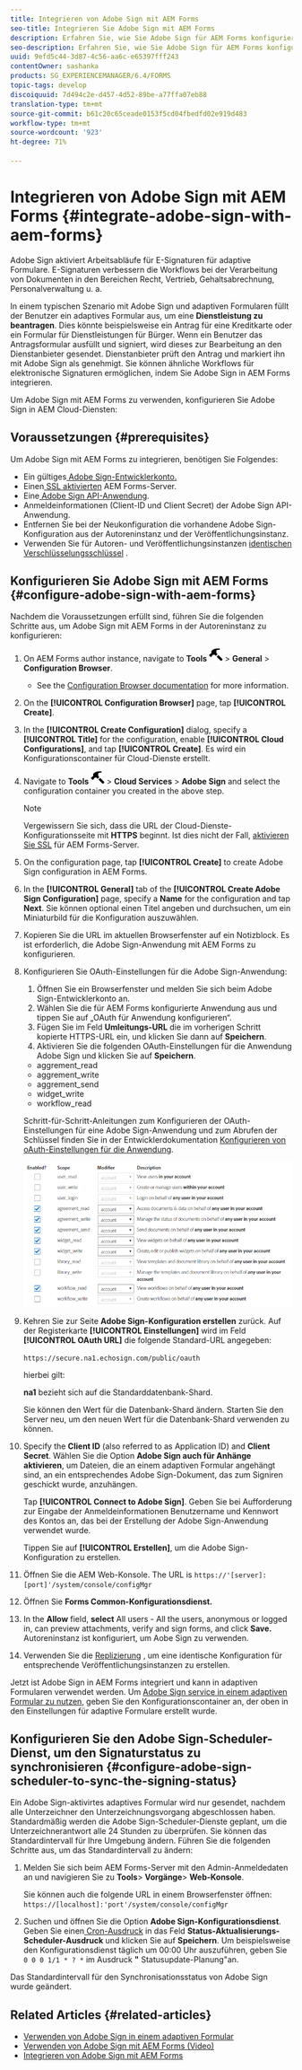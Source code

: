 ```yaml
---
title: Integrieren von Adobe Sign mit AEM Forms
seo-title: Integrieren Sie Adobe Sign mit AEM Forms
description: Erfahren Sie, wie Sie Adobe Sign für AEM Forms konfigurieren
seo-description: Erfahren Sie, wie Sie Adobe Sign für AEM Forms konfigurieren
uuid: 9efd5c44-3d87-4c56-aa6c-e65397fff243
contentOwner: sashanka
products: SG_EXPERIENCEMANAGER/6.4/FORMS
topic-tags: develop
discoiquuid: 7d494c2e-d457-4d52-89be-a77ffa07eb88
translation-type: tm+mt
source-git-commit: b61c20c65ceade0153f5cd04fbedfd02e919d483
workflow-type: tm+mt
source-wordcount: '923'
ht-degree: 71%

---
```



# Integrieren von Adobe Sign mit AEM Forms {#integrate-adobe-sign-with-aem-forms}

Adobe Sign aktiviert Arbeitsabläufe für E-Signaturen für adaptive Formulare. E-Signaturen verbessern die Workflows bei der Verarbeitung von Dokumenten in den Bereichen Recht, Vertrieb, Gehaltsabrechnung, Personalverwaltung u. a.

In einem typischen Szenario mit Adobe Sign und adaptiven Formularen füllt der Benutzer ein adaptives Formular aus, um eine **Dienstleistung zu beantragen**. Dies könnte beispielsweise ein Antrag für eine Kreditkarte oder ein Formular für Dienstleistungen für Bürger. Wenn ein Benutzer das Antragsformular ausfüllt und signiert, wird dieses zur Bearbeitung an den Dienstanbieter gesendet. Dienstanbieter prüft den Antrag und markiert ihn mit Adobe Sign als genehmigt. Sie können ähnliche Workflows für elektronische Signaturen ermöglichen, indem Sie Adobe Sign in AEM Forms integrieren.

Um Adobe Sign mit AEM Forms zu verwenden, konfigurieren Sie Adobe Sign in AEM Cloud-Diensten:

## Voraussetzungen {#prerequisites}

Um Adobe Sign mit AEM Forms zu integrieren, benötigen Sie Folgendes:

* Ein gültiges[ Adobe Sign-Entwicklerkonto.](https://acrobat.adobe.com/de/de/why-adobe/developer-form.html) 
* Einen[ SSL aktivierten](/help/sites-administering/ssl-by-default.md) AEM Forms-Server.
* Eine[ Adobe Sign API-Anwendung](https://www.adobe.io/apis/documentcloud/sign/docs.html#!adobedocs/adobe-sign/master/gstarted/create_app.md).
* Anmeldeinformationen (Client-ID und Client Secret) der Adobe Sign API-Anwendung.
* Entfernen Sie bei der Neukonfiguration die vorhandene Adobe Sign-Konfiguration aus der Autoreninstanz und der Veröffentlichungsinstanz.
* Verwenden Sie für Autoren- und Veröffentlichungsinstanzen [identischen Verschlüsselungsschlüssel](/help/sites-administering/security-checklist.md#make-sure-you-properly-replicate-encryption-keys-when-needed) .

## Konfigurieren Sie Adobe Sign mit AEM Forms {#configure-adobe-sign-with-aem-forms}

Nachdem die Voraussetzungen erfüllt sind, führen Sie die folgenden Schritte aus, um Adobe Sign mit AEM Forms in der Autoreninstanz zu konfigurieren:

1. On AEM Forms author instance, navigate to **Tools** ![hammer](assets/hammer.png) > **General** > **Configuration Browser**.
   * See the [Configuration Browser documentation](/help/sites-administering/configurations.md) for more information.
1. On the **[!UICONTROL Configuration Browser]** page, tap **[!UICONTROL Create]**.
1. In the **[!UICONTROL Create Configuration]** dialog, specify a **[!UICONTROL Title]** for the configuration, enable **[!UICONTROL Cloud Configurations]**, and tap **[!UICONTROL Create]**. Es wird ein Konfigurationscontainer für Cloud-Dienste erstellt.
1. Navigate to **Tools** ![hammer](assets/hammer.png) > **Cloud Services** > **Adobe Sign** and select the configuration container you created in the above step.

   >[!NOTE]
   >
   >Vergewissern Sie sich, dass die URL der Cloud-Dienste-Konfigurationsseite mit **HTTPS** beginnt. Ist dies nicht der Fall, [aktivieren Sie SSL](/help/sites-administering/ssl-by-default.md) für AEM Forms-Server.

1. On the configuration page, tap **[!UICONTROL Create]** to create Adobe Sign configuration in AEM Forms.
1. In the **[!UICONTROL General]** tab of the **[!UICONTROL Create Adobe Sign Configuration]** page, specify a **Name** for the configuration and tap **Next**. Sie können optional einen Titel angeben und durchsuchen, um ein Miniaturbild für die Konfiguration auszuwählen.

1. Kopieren Sie die URL im aktuellen Browserfenster auf ein Notizblock. Es ist erforderlich, die Adobe Sign-Anwendung mit AEM Forms zu konfigurieren.

1. Konfigurieren Sie OAuth-Einstellungen für die Adobe Sign-Anwendung:

   1. Öffnen Sie ein Browserfenster und melden Sie sich beim Adobe Sign-Entwicklerkonto an.
   1. Wählen Sie die für AEM Forms konfigurierte Anwendung aus und tippen Sie auf „OAuth für Anwendung konfigurieren“.
   1. Fügen Sie im Feld **Umleitungs-URL** die im vorherigen Schritt kopierte HTTPS-URL ein, und klicken Sie dann auf **Speichern**.
   1. Aktivieren Sie die folgenden OAuth-Einstellungen für die Anwendung Adobe Sign und klicken Sie auf **Speichern**.
   * aggrement_read
   * aggrement_write
   * aggrement_send
   * widget_write
   * workflow_read

   Schritt-für-Schritt-Anleitungen zum Konfigurieren der OAuth-Einstellungen für eine Adobe Sign-Anwendung und zum Abrufen der Schlüssel finden Sie in der Entwicklerdokumentation [Konfigurieren von oAuth-Einstellungen für die Anwendung](https://www.adobe.io/apis/documentcloud/sign/docs.html#!adobedocs/adobe-sign/master/gstarted/configure_oauth.md).

   ![OAuth Config](assets/oauthconfig_new.png)

1. Kehren Sie zur Seite **Adobe Sign-Konfiguration erstellen** zurück. Auf der Registerkarte **[!UICONTROL Einstellungen]** wird im Feld **[!UICONTROL OAuth URL]** die folgende Standard-URL angegeben:

   `https://secure.na1.echosign.com/public/oauth`

   hierbei gilt:

   **na1** bezieht sich auf die Standarddatenbank-Shard.

   Sie können den Wert für die Datenbank-Shard ändern. Starten Sie den Server neu, um den neuen Wert für die Datenbank-Shard verwenden zu können.

1. Specify the **Client ID** (also referred to as Application ID) and **Client Secret**. Wählen Sie die Option **Adobe Sign auch für Anhänge aktivieren**, um Dateien, die an einem adaptiven Formular angehängt sind, an ein entsprechendes Adobe Sign-Dokument, das zum Signiren geschickt wurde, anzuhängen.

   Tap **[!UICONTROL Connect to Adobe Sign]**. Geben Sie bei Aufforderung zur Eingabe der Anmeldeinformationen Benutzername und Kennwort des Kontos an, das bei der Erstellung der Adobe Sign-Anwendung verwendet wurde.

   Tippen Sie auf **[!UICONTROL Erstellen]**, um die Adobe Sign-Konfiguration zu erstellen.

1. Öffnen Sie die AEM Web-Konsole. The URL is `https://'[server]:[port]'/system/console/configMgr`
1. Öffnen Sie **Forms Common-Konfigurationsdienst.** 
1. In the **Allow** field, **select** All users - All the users, anonymous or logged in, can preview attachments, verify and sign forms, and click **Save.** Autoreninstanz ist konfiguriert, um Aobe Sign zu verwenden.
1. Verwenden Sie die [Replizierung](/help/sites-deploying/replication.md) , um eine identische Konfiguration für entsprechende Veröffentlichungsinstanzen zu erstellen.

Jetzt ist Adobe Sign in AEM Forms integriert und kann in adaptiven Formularen verwendet werden. Um [Adobe Sign service in einem adaptiven Formular zu nutzen](../../forms/using/working-with-adobe-sign.md#configure-adobe-sign-for-an-adaptive-form), geben Sie den Konfigurationscontainer an, der oben in den Einstellungen für adaptive Formulare erstellt wurde.

## Konfigurieren Sie den Adobe Sign-Scheduler-Dienst, um den Signaturstatus zu synchronisieren {#configure-adobe-sign-scheduler-to-sync-the-signing-status}

Ein Adobe Sign-aktivirtes adaptives Formular wird nur gesendet, nachdem alle Unterzeichner den Unterzeichnungsvorgang abgeschlossen haben. Standardmäßig werden die Adobe Sign-Scheduler-Dienste geplant, um die Unterzeichnerantwort alle 24 Stunden zu überprüfen. Sie können das Standardintervall für Ihre Umgebung ändern. Führen Sie die folgenden Schritte aus, um das Standardintervall zu ändern:

1. Melden Sie sich beim AEM Forms-Server mit den Admin-Anmeldedaten an und navigieren Sie zu **Tools**> **Vorgänge**> **Web-Konsole**.

   Sie können auch die folgende URL in einem Browserfenster öffnen:
   `https://[localhost]:'port'/system/console/configMgr`

1. Suchen und öffnen Sie die Option **Adobe Sign-Konfigurationsdienst**. Geben Sie einen[ Cron-Ausdruck](https://en.wikipedia.org/wiki/Cron#CRON_expression) in das Feld **Status-Aktualisierungs-Scheduler-Ausdruck** und klicken Sie auf **Speichern**. Um beispielsweise den Konfigurationsdienst täglich um 00:00 Uhr auszuführen, geben Sie `0 0 0 1/1 * ? *` im Ausdruck **&quot;** Statusupdate-Planung&quot;an.

Das Standardintervall für den Synchronisationsstatus von Adobe Sign wurde geändert.

## Related Articles {#related-articles}

* [Verwenden von Adobe Sign in einem adaptiven Formular](../../forms/using/working-with-adobe-sign.md)
* [Verwenden von Adobe Sign mit AEM Forms (Video)](https://helpx.adobe.com/experience-manager/kt/forms/using/adobe-sign-integration-feature-video.html)
* [Integrieren von Adobe Sign mit AEM Forms](../../forms/using/adobe-sign-integration-adaptive-forms.md)
